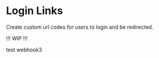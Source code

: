 # Login Links

Create custom url codes for users to login and be redirected.

!!! WIP !!!

test webhook3
